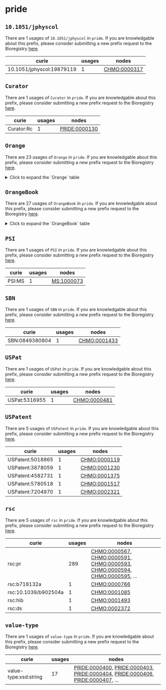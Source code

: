 # pride

## `10.1051/jphyscol`

There are 1 usages of `10.1051/jphyscol` in `pride`.
If you are knowledgable about this prefix, please consider submitting a new prefix
request to the Bioregistry [here](https://github.com/biopragmatics/bioregistry/issues/new?assignees=cthoyt&labels=New%2CPrefix&template=new-prefix.yml&title=%5BResource%5D%3A%2010.1051/jphyscol).

| curie                     |   usages | nodes                                                       |
|---------------------------|----------|-------------------------------------------------------------|
| 10.1051/jphyscol:19879119 |        1 | [CHMO:0000317](http://purl.obolibrary.org/obo/CHMO_0000317) |

## `Curator`

There are 1 usages of `Curator` in `pride`.
If you are knowledgable about this prefix, please consider submitting a new prefix
request to the Bioregistry [here](https://github.com/biopragmatics/bioregistry/issues/new?assignees=cthoyt&labels=New%2CPrefix&template=new-prefix.yml&title=%5BResource%5D%3A%20Curator).

| curie      |   usages | nodes                                                         |
|------------|----------|---------------------------------------------------------------|
| Curator:Rc |        1 | [PRIDE:0000130](http://purl.obolibrary.org/obo/PRIDE_0000130) |

## `Orange`

There are 23 usages of `Orange` in `pride`.
If you are knowledgable about this prefix, please consider submitting a new prefix
request to the Bioregistry [here](https://github.com/biopragmatics/bioregistry/issues/new?assignees=cthoyt&labels=New%2CPrefix&template=new-prefix.yml&title=%5BResource%5D%3A%20Orange).

<details>
<summary>Click to expand the `Orange` table</summary>

| curie           |   usages | nodes                                                                                                                                                                                                                                                                                                                |
|-----------------|----------|----------------------------------------------------------------------------------------------------------------------------------------------------------------------------------------------------------------------------------------------------------------------------------------------------------------------|
| Orange:5.2.2    |        8 | [CHMO:0000687](http://purl.obolibrary.org/obo/CHMO_0000687), [CHMO:0000688](http://purl.obolibrary.org/obo/CHMO_0000688), [CHMO:0000689](http://purl.obolibrary.org/obo/CHMO_0000689), [CHMO:0000692](http://purl.obolibrary.org/obo/CHMO_0000692), [CHMO:0000693](http://purl.obolibrary.org/obo/CHMO_0000693), ... |
| Orange:9.2.1.1  |        7 | [CHMO:0000984](http://purl.obolibrary.org/obo/CHMO_0000984), [CHMO:0000985](http://purl.obolibrary.org/obo/CHMO_0000985), [CHMO:0000986](http://purl.obolibrary.org/obo/CHMO_0000986), [CHMO:0000991](http://purl.obolibrary.org/obo/CHMO_0000991), [CHMO:0000992](http://purl.obolibrary.org/obo/CHMO_0000992), ... |
| Orange:17.2.3   |        5 | [CHMO:0000334](http://purl.obolibrary.org/obo/CHMO_0000334), [CHMO:0000335](http://purl.obolibrary.org/obo/CHMO_0000335), [CHMO:0000336](http://purl.obolibrary.org/obo/CHMO_0000336), [CHMO:0000337](http://purl.obolibrary.org/obo/CHMO_0000337), [CHMO:0000338](http://purl.obolibrary.org/obo/CHMO_0000338), ... |
| Orange:9.2.3.2  |        5 | [CHMO:0000971](http://purl.obolibrary.org/obo/CHMO_0000971), [CHMO:0000972](http://purl.obolibrary.org/obo/CHMO_0000972), [CHMO:0000973](http://purl.obolibrary.org/obo/CHMO_0000973), [CHMO:0000974](http://purl.obolibrary.org/obo/CHMO_0000974), [CHMO:0000975](http://purl.obolibrary.org/obo/CHMO_0000975), ... |
| Orange:17.3     |        4 | [CHMO:0000144](http://purl.obolibrary.org/obo/CHMO_0000144), [CHMO:0000145](http://purl.obolibrary.org/obo/CHMO_0000145), [CHMO:0000147](http://purl.obolibrary.org/obo/CHMO_0000147), [CHMO:0000157](http://purl.obolibrary.org/obo/CHMO_0000157)                                                                   |
| Orange:8.5.4    |        3 | [CHMO:0000010](http://purl.obolibrary.org/obo/CHMO_0000010), [CHMO:0002384](http://purl.obolibrary.org/obo/CHMO_0002384), [CHMO:0002386](http://purl.obolibrary.org/obo/CHMO_0002386)                                                                                                                                |
| Orange:17.2.7   |        3 | [CHMO:0000069](http://purl.obolibrary.org/obo/CHMO_0000069), [CHMO:0000098](http://purl.obolibrary.org/obo/CHMO_0000098), [CHMO:0000375](http://purl.obolibrary.org/obo/CHMO_0000375)                                                                                                                                |
| Orange:17.2.1.6 |        3 | [CHMO:0000152](http://purl.obolibrary.org/obo/CHMO_0000152), [CHMO:0000154](http://purl.obolibrary.org/obo/CHMO_0000154), [CHMO:0000155](http://purl.obolibrary.org/obo/CHMO_0000155)                                                                                                                                |
| Orange:17.2.4   |        3 | [CHMO:0000344](http://purl.obolibrary.org/obo/CHMO_0000344), [CHMO:0000346](http://purl.obolibrary.org/obo/CHMO_0000346), [CHMO:0000353](http://purl.obolibrary.org/obo/CHMO_0000353)                                                                                                                                |
| Orange:17.2.6   |        3 | [CHMO:0000362](http://purl.obolibrary.org/obo/CHMO_0000362), [CHMO:0000363](http://purl.obolibrary.org/obo/CHMO_0000363), [CHMO:0000364](http://purl.obolibrary.org/obo/CHMO_0000364)                                                                                                                                |
| Orange:17.2.1.4 |        3 | [CHMO:0000384](http://purl.obolibrary.org/obo/CHMO_0000384), [CHMO:0000395](http://purl.obolibrary.org/obo/CHMO_0000395), [CHMO:0000397](http://purl.obolibrary.org/obo/CHMO_0000397)                                                                                                                                |
| Orange:9.2.1.6  |        2 | [CHMO:0001050](http://purl.obolibrary.org/obo/CHMO_0001050), [CHMO:0001051](http://purl.obolibrary.org/obo/CHMO_0001051)                                                                                                                                                                                             |
| Orange:8.5.1    |        1 | [CHMO:0000012](http://purl.obolibrary.org/obo/CHMO_0000012)                                                                                                                                                                                                                                                          |
| Orange: 8.5.3   |        1 | [CHMO:0000027](http://purl.obolibrary.org/obo/CHMO_0000027)                                                                                                                                                                                                                                                          |
| Orange:17.7.5   |        1 | [CHMO:0000192](http://purl.obolibrary.org/obo/CHMO_0000192)                                                                                                                                                                                                                                                          |
| Orange:16.2     |        1 | [CHMO:0000314](http://purl.obolibrary.org/obo/CHMO_0000314)                                                                                                                                                                                                                                                          |
| Orange:17.2.5   |        1 | [CHMO:0000355](http://purl.obolibrary.org/obo/CHMO_0000355)                                                                                                                                                                                                                                                          |
| Orange:17.2.2.2 |        1 | [CHMO:0000378](http://purl.obolibrary.org/obo/CHMO_0000378)                                                                                                                                                                                                                                                          |
| Orange:17.2.1.2 |        1 | [CHMO:0000407](http://purl.obolibrary.org/obo/CHMO_0000407)                                                                                                                                                                                                                                                          |
| Orange:5.2.1    |        1 | [CHMO:0000681](http://purl.obolibrary.org/obo/CHMO_0000681)                                                                                                                                                                                                                                                          |
| Orange:9.2.1.3  |        1 | [CHMO:0001008](http://purl.obolibrary.org/obo/CHMO_0001008)                                                                                                                                                                                                                                                          |
| Orange:9.2.1.5  |        1 | [CHMO:0001011](http://purl.obolibrary.org/obo/CHMO_0001011)                                                                                                                                                                                                                                                          |
| Orange:3.4.12   |        1 | [CHMO:0002348](http://purl.obolibrary.org/obo/CHMO_0002348)                                                                                                                                                                                                                                                          |

</details>

## `OrangeBook`

There are 27 usages of `OrangeBook` in `pride`.
If you are knowledgable about this prefix, please consider submitting a new prefix
request to the Bioregistry [here](https://github.com/biopragmatics/bioregistry/issues/new?assignees=cthoyt&labels=New%2CPrefix&template=new-prefix.yml&title=%5BResource%5D%3A%20OrangeBook).

<details>
<summary>Click to expand the `OrangeBook` table</summary>

| curie                 |   usages | nodes                                                                                                                                                                                                                                                                                                                |
|-----------------------|----------|----------------------------------------------------------------------------------------------------------------------------------------------------------------------------------------------------------------------------------------------------------------------------------------------------------------------|
| OrangeBook:5.3        |       14 | [CHMO:0001260](http://purl.obolibrary.org/obo/CHMO_0001260), [CHMO:0001264](http://purl.obolibrary.org/obo/CHMO_0001264), [CHMO:0001265](http://purl.obolibrary.org/obo/CHMO_0001265), [CHMO:0001504](http://purl.obolibrary.org/obo/CHMO_0001504), [CHMO:0001505](http://purl.obolibrary.org/obo/CHMO_0001505), ... |
| OrangeBook:8.5.3      |        7 | [CHMO:0000024](http://purl.obolibrary.org/obo/CHMO_0000024), [CHMO:0000025](http://purl.obolibrary.org/obo/CHMO_0000025), [CHMO:0000028](http://purl.obolibrary.org/obo/CHMO_0000028), [CHMO:0000032](http://purl.obolibrary.org/obo/CHMO_0000032), [CHMO:0000033](http://purl.obolibrary.org/obo/CHMO_0000033), ... |
| OrangeBook:17.2.1.4   |        6 | [CHMO:0000343](http://purl.obolibrary.org/obo/CHMO_0000343), [CHMO:0000394](http://purl.obolibrary.org/obo/CHMO_0000394), [CHMO:0000396](http://purl.obolibrary.org/obo/CHMO_0000396), [CHMO:0000398](http://purl.obolibrary.org/obo/CHMO_0000398), [CHMO:0000399](http://purl.obolibrary.org/obo/CHMO_0000399), ... |
| OrangeBook:9.4.1      |        6 | [CHMO:0001577](http://purl.obolibrary.org/obo/CHMO_0001577), [CHMO:0001578](http://purl.obolibrary.org/obo/CHMO_0001578), [CHMO:0001598](http://purl.obolibrary.org/obo/CHMO_0001598), [CHMO:0001599](http://purl.obolibrary.org/obo/CHMO_0001599), [CHMO:0001600](http://purl.obolibrary.org/obo/CHMO_0001600), ... |
| OrangeBook:9.2.1.5    |        5 | [CHMO:0001006](http://purl.obolibrary.org/obo/CHMO_0001006), [CHMO:0001010](http://purl.obolibrary.org/obo/CHMO_0001010), [CHMO:0001012](http://purl.obolibrary.org/obo/CHMO_0001012), [CHMO:0001013](http://purl.obolibrary.org/obo/CHMO_0001013), [CHMO:0001014](http://purl.obolibrary.org/obo/CHMO_0001014), ... |
| OrangeBook:8.5.1      |        4 | [CHMO:0000013](http://purl.obolibrary.org/obo/CHMO_0000013), [CHMO:0000016](http://purl.obolibrary.org/obo/CHMO_0000016), [CHMO:0000017](http://purl.obolibrary.org/obo/CHMO_0000017), [CHMO:0000021](http://purl.obolibrary.org/obo/CHMO_0000021)                                                                   |
| OrangeBook:9.5        |        4 | [CHMO:0001464](http://purl.obolibrary.org/obo/CHMO_0001464), [CHMO:0001686](http://purl.obolibrary.org/obo/CHMO_0001686), [CHMO:0001696](http://purl.obolibrary.org/obo/CHMO_0001696), [CHMO:0001697](http://purl.obolibrary.org/obo/CHMO_0001697)                                                                   |
| OrangeBook:8.5.2      |        3 | [CHMO:0000004](http://purl.obolibrary.org/obo/CHMO_0000004), [CHMO:0000005](http://purl.obolibrary.org/obo/CHMO_0000005), [CHMO:0000015](http://purl.obolibrary.org/obo/CHMO_0000015)                                                                                                                                |
| OrangeBook:17.2.2.2   |        3 | [CHMO:0000316](http://purl.obolibrary.org/obo/CHMO_0000316), [CHMO:0000377](http://purl.obolibrary.org/obo/CHMO_0000377), [CHMO:0000380](http://purl.obolibrary.org/obo/CHMO_0000380)                                                                                                                                |
| OrangeBook:10.3.4.9.5 |        3 | [CHMO:0001491](http://purl.obolibrary.org/obo/CHMO_0001491), [CHMO:0001492](http://purl.obolibrary.org/obo/CHMO_0001492), [CHMO:0001498](http://purl.obolibrary.org/obo/CHMO_0001498)                                                                                                                                |
| OrangeBook:17.2.2.1   |        2 | [CHMO:0000164](http://purl.obolibrary.org/obo/CHMO_0000164), [CHMO:0000371](http://purl.obolibrary.org/obo/CHMO_0000371)                                                                                                                                                                                             |
| OrangeBook:17.2.3     |        2 | [CHMO:0000332](http://purl.obolibrary.org/obo/CHMO_0000332), [CHMO:0000333](http://purl.obolibrary.org/obo/CHMO_0000333)                                                                                                                                                                                             |
| OrangeBook:6.2        |        2 | [CHMO:0001212](http://purl.obolibrary.org/obo/CHMO_0001212), [CHMO:0001214](http://purl.obolibrary.org/obo/CHMO_0001214)                                                                                                                                                                                             |
| OrangeBook:9.2.7.7    |        2 | [CHMO:0001610](http://purl.obolibrary.org/obo/CHMO_0001610), [CHMO:0001612](http://purl.obolibrary.org/obo/CHMO_0001612)                                                                                                                                                                                             |
| OrangeBook:8.3        |        2 | [CHMO:0002345](http://purl.obolibrary.org/obo/CHMO_0002345), [CHMO:0002347](http://purl.obolibrary.org/obo/CHMO_0002347)                                                                                                                                                                                             |
| OrangeBook:3.4.12     |        2 | [CHMO:0002352](http://purl.obolibrary.org/obo/CHMO_0002352), [CHMO:0002353](http://purl.obolibrary.org/obo/CHMO_0002353)                                                                                                                                                                                             |
| OrangeBook:8.1        |        1 | [CHMO:0000003](http://purl.obolibrary.org/obo/CHMO_0000003)                                                                                                                                                                                                                                                          |
| OrangeBook:17.2.1.6   |        1 | [CHMO:0000153](http://purl.obolibrary.org/obo/CHMO_0000153)                                                                                                                                                                                                                                                          |
| OrangeBook:17.7.5     |        1 | [CHMO:0000162](http://purl.obolibrary.org/obo/CHMO_0000162)                                                                                                                                                                                                                                                          |
| OrangeBook:16.2       |        1 | [CHMO:0000309](http://purl.obolibrary.org/obo/CHMO_0000309)                                                                                                                                                                                                                                                          |
| OrangeBook:17.2       |        1 | [CHMO:0000331](http://purl.obolibrary.org/obo/CHMO_0000331)                                                                                                                                                                                                                                                          |
| OrangeBook:17.2.4     |        1 | [CHMO:0000351](http://purl.obolibrary.org/obo/CHMO_0000351)                                                                                                                                                                                                                                                          |
| OrangeBook:17.3       |        1 | [CHMO:0000560](http://purl.obolibrary.org/obo/CHMO_0000560)                                                                                                                                                                                                                                                          |
| OrangeBook:5.2.2      |        1 | [CHMO:0000684](http://purl.obolibrary.org/obo/CHMO_0000684)                                                                                                                                                                                                                                                          |
| OrangeBook:9.2.1.4    |        1 | [CHMO:0001009](http://purl.obolibrary.org/obo/CHMO_0001009)                                                                                                                                                                                                                                                          |
| OrangeBook:10.3.4.9.3 |        1 | [CHMO:0001657](http://purl.obolibrary.org/obo/CHMO_0001657)                                                                                                                                                                                                                                                          |
| OrangeBook:3.4.3      |        1 | [CHMO:0002354](http://purl.obolibrary.org/obo/CHMO_0002354)                                                                                                                                                                                                                                                          |

</details>

## `PSI`

There are 1 usages of `PSI` in `pride`.
If you are knowledgable about this prefix, please consider submitting a new prefix
request to the Bioregistry [here](https://github.com/biopragmatics/bioregistry/issues/new?assignees=cthoyt&labels=New%2CPrefix&template=new-prefix.yml&title=%5BResource%5D%3A%20PSI).

| curie   |   usages | nodes                                                   |
|---------|----------|---------------------------------------------------------|
| PSI:MS  |        1 | [MS:1000073](http://purl.obolibrary.org/obo/MS_1000073) |

## `SBN`

There are 1 usages of `SBN` in `pride`.
If you are knowledgable about this prefix, please consider submitting a new prefix
request to the Bioregistry [here](https://github.com/biopragmatics/bioregistry/issues/new?assignees=cthoyt&labels=New%2CPrefix&template=new-prefix.yml&title=%5BResource%5D%3A%20SBN).

| curie          |   usages | nodes                                                       |
|----------------|----------|-------------------------------------------------------------|
| SBN:0849380804 |        1 | [CHMO:0001433](http://purl.obolibrary.org/obo/CHMO_0001433) |

## `USPat`

There are 1 usages of `USPat` in `pride`.
If you are knowledgable about this prefix, please consider submitting a new prefix
request to the Bioregistry [here](https://github.com/biopragmatics/bioregistry/issues/new?assignees=cthoyt&labels=New%2CPrefix&template=new-prefix.yml&title=%5BResource%5D%3A%20USPat).

| curie         |   usages | nodes                                                       |
|---------------|----------|-------------------------------------------------------------|
| USPat:5316955 |        1 | [CHMO:0000481](http://purl.obolibrary.org/obo/CHMO_0000481) |

## `USPatent`

There are 5 usages of `USPatent` in `pride`.
If you are knowledgable about this prefix, please consider submitting a new prefix
request to the Bioregistry [here](https://github.com/biopragmatics/bioregistry/issues/new?assignees=cthoyt&labels=New%2CPrefix&template=new-prefix.yml&title=%5BResource%5D%3A%20USPatent).

| curie            |   usages | nodes                                                       |
|------------------|----------|-------------------------------------------------------------|
| USPatent:5018865 |        1 | [CHMO:0000119](http://purl.obolibrary.org/obo/CHMO_0000119) |
| USPatent:3878059 |        1 | [CHMO:0001230](http://purl.obolibrary.org/obo/CHMO_0001230) |
| USPatent:4582731 |        1 | [CHMO:0001375](http://purl.obolibrary.org/obo/CHMO_0001375) |
| USPatent:5780518 |        1 | [CHMO:0001517](http://purl.obolibrary.org/obo/CHMO_0001517) |
| USPatent:7204970 |        1 | [CHMO:0002321](http://purl.obolibrary.org/obo/CHMO_0002321) |

## `rsc`

There are 5 usages of `rsc` in `pride`.
If you are knowledgable about this prefix, please consider submitting a new prefix
request to the Bioregistry [here](https://github.com/biopragmatics/bioregistry/issues/new?assignees=cthoyt&labels=New%2CPrefix&template=new-prefix.yml&title=%5BResource%5D%3A%20rsc).

| curie                |   usages | nodes                                                                                                                                                                                                                                                                                                                |
|----------------------|----------|----------------------------------------------------------------------------------------------------------------------------------------------------------------------------------------------------------------------------------------------------------------------------------------------------------------------|
| rsc:pr               |      289 | [CHMO:0000567](http://purl.obolibrary.org/obo/CHMO_0000567), [CHMO:0000591](http://purl.obolibrary.org/obo/CHMO_0000591), [CHMO:0000593](http://purl.obolibrary.org/obo/CHMO_0000593), [CHMO:0000594](http://purl.obolibrary.org/obo/CHMO_0000594), [CHMO:0000595](http://purl.obolibrary.org/obo/CHMO_0000595), ... |
| rsc:b718132a         |        1 | [CHMO:0000766](http://purl.obolibrary.org/obo/CHMO_0000766)                                                                                                                                                                                                                                                          |
| rsc:10.1039/b902504a |        1 | [CHMO:0001085](http://purl.obolibrary.org/obo/CHMO_0001085)                                                                                                                                                                                                                                                          |
| rsc:hib              |        1 | [CHMO:0001493](http://purl.obolibrary.org/obo/CHMO_0001493)                                                                                                                                                                                                                                                          |
| rsc:ds               |        1 | [CHMO:0002372](http://purl.obolibrary.org/obo/CHMO_0002372)                                                                                                                                                                                                                                                          |

## `value-type`

There are 1 usages of `value-type` in `pride`.
If you are knowledgable about this prefix, please consider submitting a new prefix
request to the Bioregistry [here](https://github.com/biopragmatics/bioregistry/issues/new?assignees=cthoyt&labels=New%2CPrefix&template=new-prefix.yml&title=%5BResource%5D%3A%20value-type).

| curie                 |   usages | nodes                                                                                                                                                                                                                                                                                                                          |
|-----------------------|----------|--------------------------------------------------------------------------------------------------------------------------------------------------------------------------------------------------------------------------------------------------------------------------------------------------------------------------------|
| value-type:xsd:string |       17 | [PRIDE:0000400](http://purl.obolibrary.org/obo/PRIDE_0000400), [PRIDE:0000403](http://purl.obolibrary.org/obo/PRIDE_0000403), [PRIDE:0000404](http://purl.obolibrary.org/obo/PRIDE_0000404), [PRIDE:0000406](http://purl.obolibrary.org/obo/PRIDE_0000406), [PRIDE:0000407](http://purl.obolibrary.org/obo/PRIDE_0000407), ... |

